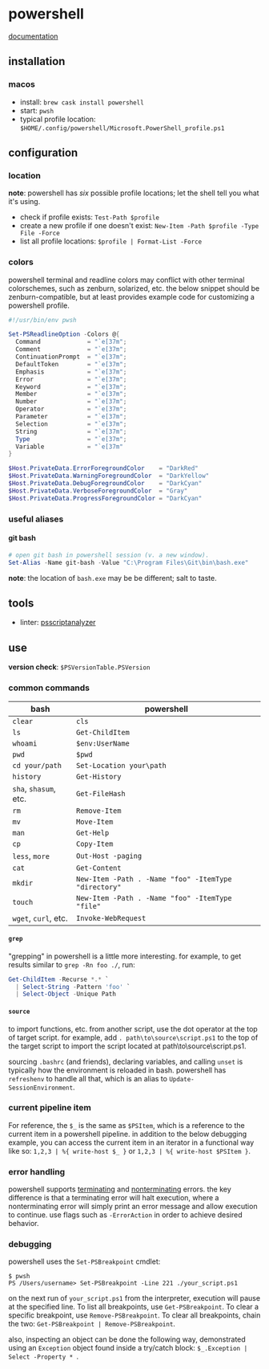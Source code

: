 powershell
==========

[documentation](https://docs.microsoft.com/en-us/powershell/)

## installation

### macos

* install: `brew cask install powershell`
* start: `pwsh`
* typical profile location: `$HOME/.config/powershell/Microsoft.PowerShell_profile.ps1`

## configuration

### location

**note**: powershell has _six_ possible profile locations; let the shell tell you what it's using.

* check if profile exists: `Test-Path $profile`
* create a new profile if one doesn't exist: `New-Item -Path $profile -Type File -Force`
* list all profile locations: `$profile | Format-List -Force`

### colors

powershell terminal and readline colors may conflict with other terminal colorschemes, such as zenburn, solarized, etc. the below snippet should be zenburn-compatible, but at least provides example code for customizing a powershell profile.

```powershell
#!/usr/bin/env pwsh

Set-PSReadlineOption -Colors @{
  Command             = "`e[37m";
  Comment             = "`e[37m";
  ContinuationPrompt  = "`e[37m";
  DefaultToken        = "`e[37m";
  Emphasis            = "`e[37m";
  Error               = "`e[37m";
  Keyword             = "`e[37m";
  Member              = "`e[37m";
  Number              = "`e[37m";
  Operator            = "`e[37m";
  Parameter           = "`e[37m";
  Selection           = "`e[37m";
  String              = "`e[37m";
  Type                = "`e[37m";
  Variable            = "`e[37m"
}

$Host.PrivateData.ErrorForegroundColor    = "DarkRed"
$Host.PrivateData.WarningForegroundColor  = "DarkYellow"
$Host.PrivateData.DebugForegroundColor    = "DarkCyan"
$Host.PrivateData.VerboseForegroundColor  = "Gray"
$Host.PrivateData.ProgressForegroundColor = "DarkCyan"
```

### useful aliases

#### git bash

```powershell
# open git bash in powershell session (v. a new window).
Set-Alias -Name git-bash -Value "C:\Program Files\Git\bin\bash.exe"
```

**note**: the location of `bash.exe` may be be different; salt to taste.

## tools

* linter: [psscriptanalyzer](https://github.com/PowerShell/PSScriptAnalyzer)

## use

**version check**: `$PSVersionTable.PSVersion`

### common commands

|bash|powershell|
|----|----------|
|`clear`|`cls`|
|`ls`|`Get-ChildItem`|
|`whoami`|`$env:UserName`|
|`pwd`|`$pwd`|
|`cd your/path`|`Set-Location your\path`|
|`history`|`Get-History`|
|`sha`, `shasum`, etc.|`Get-FileHash`|
|`rm`|`Remove-Item`|
|`mv`|`Move-Item`|
|`man`|`Get-Help`|
|`cp`|`Copy-Item`|
|`less`, `more`|`Out-Host -paging`|
|`cat`|`Get-Content`|
|`mkdir`|`New-Item -Path . -Name "foo" -ItemType "directory"`|
|`touch`|`New-Item -Path . -Name "foo" -ItemType "file"`|
|`wget`, `curl`, etc.|`Invoke-WebRequest`|

#### `grep`

"grepping" in powershell is a little more interesting. for example, to get results similar to `grep -Rn foo ./`, run:

```powershell
Get-ChildItem -Recurse *.* `
  | Select-String -Pattern 'foo' `
  | Select-Object -Unique Path
```
#### `source`

to import functions, etc. from another script, use the dot operator at the top of target script. for example, add `. path\to\source\script.ps1` to the top of the target script to import the script located at path\to\source\script.ps1.

sourcing `.bashrc` (and friends), declaring variables, and calling `unset` is typically how the environment is reloaded in bash. powershell has `refreshenv` to handle all that, which is an alias to `Update-SessionEnvironment`.

### current pipeline item

For reference, the `$_` is the same as `$PSItem`, which is a reference to the current item in a powershell pipeline. in addition to the below debugging example, you can access the current item in an iterator in a functional way like so: `1,2,3 | %{ write-host $_ }` or `1,2,3 | %{ write-host $PSItem }`.

### error handling

powershell supports [terminating](https://docs.microsoft.com/en-us/powershell/scripting/developer/cmdlet/terminating-errors?view=powershell-6) and [nonterminating](https://docs.microsoft.com/en-us/powershell/scripting/developer/cmdlet/non-terminating-errors?view=powershell-6) errors. the key difference is that a terminating error will halt execution, where a nonterminating error will simply print an error message and allow execution to continue. use flags such as `-ErrorAction` in order to achieve desired behavior.

### debugging

powershell uses the `Set-PSBreakpoint` cmdlet:

```shell
$ pwsh
PS /Users/username> Set-PSBreakpoint -Line 221 ./your_script.ps1
```

on the next run of `your_script.ps1` from the interpreter, execution will pause at the specified line. To list all breakpoints, use `Get-PSBreakpoint`. To clear a specific breakpoint, use `Remove-PSBreakpoint`. To clear all breakpoints, chain the two: `Get-PSBreakpoint | Remove-PSBreakpoint`.

also, inspecting an object can be done the following way, demonstrated using an `Exception` object found inside a try/catch block: `$_.Exception | Select -Property * `.
